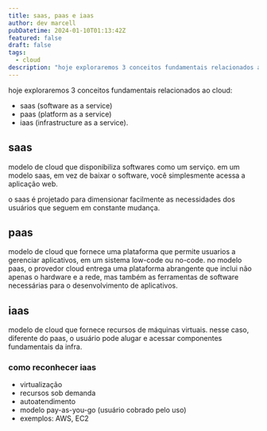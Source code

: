 ```yaml
---
title: saas, paas e iaas
author: dev marcell
pubDatetime: 2024-01-10T01:13:42Z
featured: false
draft: false
tags:
  - cloud
description: "hoje exploraremos 3 conceitos fundamentais relacionados ao cloud: ..."
---
```


hoje exploraremos 3 conceitos fundamentais relacionados ao cloud:

- saas (software as a service)
- paas (platform as a service)
- iaas (infrastructure as a service).

## saas

modelo de cloud que disponibiliza softwares como um serviço. em um modelo saas, em vez de baixar o software, você simplesmente acessa a aplicação web.

o saas é projetado para dimensionar facilmente as necessidades dos usuários que seguem em constante mudança.

## paas

modelo de cloud que fornece uma plataforma que permite usuarios a gerenciar aplicativos, em um sistema low-code ou no-code. no modelo paas, o provedor cloud entrega uma plataforma abrangente que inclui não apenas o hardware e a rede, mas também as ferramentas de software necessárias para o desenvolvimento de aplicativos.

## iaas

modelo de cloud que fornece recursos de máquinas virtuais. nesse caso, diferente do paas, o usuário pode alugar e acessar componentes fundamentais da infra.

### como reconhecer iaas

- virtualização
- recursos sob demanda
- autoatendimento
- modelo pay-as-you-go (usuário cobrado pelo uso)
- exemplos: AWS, EC2
